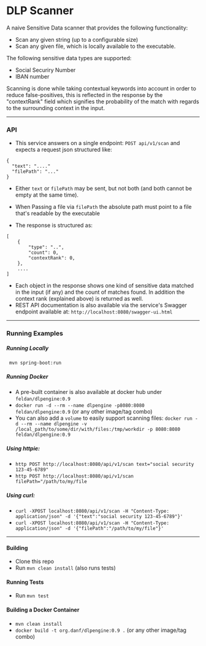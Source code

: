 # DLP Scanner

A naive Sensitive Data scanner that provides the following functionality:
- Scan any given string (up to a configurable size)
- Scan any given file, which is locally available to the executable.

The following sensitive data types are supported:
- Social Securiry Number
- IBAN number

Scanning is done while taking contextual keywords into account in order to reduce false-positives, this is reflected in the response by the "contextRank" field which signifies
the probability of the match with regards to the surrounding context in the input.

---

### API
- This service answers on a single endpoint: `POST api/v1/scan` and expects a request json structured like:
```
{
  "text": "...."
  "filePath": "..."
}
```
- Either `text` or `filePath` may be sent, but not both (and both cannot be empty at the same time).
- When Passing a file via `filePath` the absolute path must point to a file that's readable by the executable 

- The response is structured as:
```
[
    {
        "type": "..",
        "count": 0,
        "contextRank": 0,
    },
    ....
]
```
- Each object in the response shows one kind of sensitive data matched in the input (if any) and the count of matches found. In addition the context rank (explained above) is returned as well.
- REST API documentation is also available via the service's Swagger endpoint available at: `http://localhost:8080/swagger-ui.html`

---

### Running Examples

##### Running Locally
` mvn spring-boot:run`

##### Running Docker
- A pre-built container is also available at docker hub under `feldan/dlpengine:0.9`
- `docker run -d --rm --name dlpengine -p8080:8080 feldan/dlpengine:0.9` (or any other image/tag combo)
- You can also add a `volume` to easily support scanning files: 
`docker run -d --rm --name dlpengine -v /local_path/to/some/dir/with/files:/tmp/workdir -p 8080:8080 feldan/dlpengine:0.9`

##### Using httpie:
- `http POST http://localhost:8080/api/v1/scan text="social security 123-45-6789"`
- `http POST http://localhost:8080/api/v1/scan filePath="/path/to/my/file`
##### Using curl:
- `curl -XPOST localhost:8080/api/v1/scan -H "Content-Type: application/json" -d '{"text":"social security 123-45-6789"}'`
- `curl -XPOST localhost:8080/api/v1/scan -H "Content-Type: application/json" -d '{"filePath":"/path/to/my/file"}'`

---

#### Building
- Clone this repo
- Run `mvn clean install` (also runs tests)

#### Running Tests
- Run `mvn test`

#### Building a Docker Container
- `mvn clean install`
- `docker build -t org.danf/dlpengine:0.9 .` (or any other image/tag combo)
